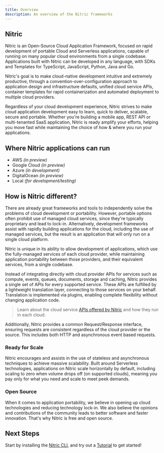 ```yaml
---
title: Overview
description: An overview of the Nitric frameworks
---
```


## Nitric

Nitric is an Open-Source Cloud Application Framework, focused on rapid development of portable Cloud and Serverless applications, capable of running on many popular cloud environments from a single codebase. Applications built with Nitric can be developed in any language, with SDKs and Templates for TypeScript, JavaScript, Python, Java and Go.

Nitric's goal is to make cloud-native development intuitive and extremely productive, through a convention-over-configuration approach to application design and infrastructure defaults, unified cloud service APIs, container templates for rapid containerization and automated deployment to multiple cloud providers.

Regardless of your cloud development experience, Nitric strives to make cloud application development easy to learn, quick to deliver, scalable, secure and portable. Whether you're building a mobile app, REST API or multi-tenanted SaaS application, Nitric is ready amplify your efforts, helping you move fast while maintaining the choice of how & where you run your applications.

## Where Nitric applications can run

- AWS _(in preview)_
- Google Cloud _(in preview)_
- Azure _(in development)_
- DigitalOcean _(in preview)_
- Local _(for development/testing)_

## How is Nitric different?

There are already great frameworks and tools to independently solve the problems of cloud development or portability. However, portable options often prohibit use of managed cloud services, since they're typically proprietary and lead to lock-in. Alternatively, development frameworks assist with rapidly building applications for the cloud, including the use of managed services, but the result is an application that will only run on a single cloud platform.

Nitric is unique in its ability to allow development of applications, which use the fully-managed services of each cloud provider, while maintaining application portability between those providers, and their equivalent services, from a single codebase.

Instead of integrating directly with cloud provider APIs for services such as compute, events, queues, documents, storage and caching, Nitric provides a single set of APIs for every supported service. These APIs are fulfilled by a lightweight translation layer, connecting to those services on your behalf. Translation is implemented via plugins, enabling complete flexibility without changing application code.

> Learn about the cloud service [APIs offered by Nitric](intro/concepts/nitric-apis) and how they run in each cloud.

Additionally, Nitric provides a common Request/Response interface, ensuring requests are consistent regardless of the cloud provider or the source. This includes both HTTP and asynchronous event based requests.

### Ready for Scale

Nitric encourages and assists in the use of stateless and asynchronous techniques to achieve massive scalability. Built around Serverless technologies, applications on Nitric scale horizontally by default, including scaling to zero when volume drops off (on supported clouds), meaning you pay only for what you need and scale to meet peek demands.

### Open Source

When it comes to application portability, we believe in opening up cloud technologies and reducing technology lock-in. We also believe the opinions and contributions of the community leads to better software and faster innovation. That's why Nitric is free and open source.

## Next Steps

Start by installing the [Nitric CLI](/docs/installation), and try out a [Tutorial](/docs/quick-start) to get started!
